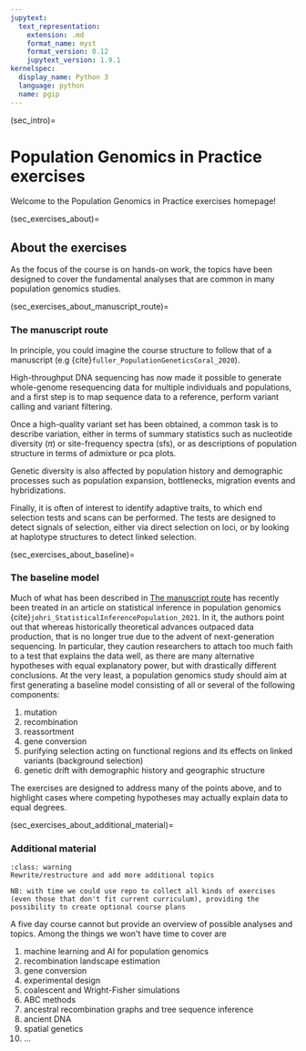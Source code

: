 ```yaml
---
jupytext:
  text_representation:
    extension: .md
    format_name: myst
    format_version: 0.12
    jupytext_version: 1.9.1
kernelspec:
  display_name: Python 3
  language: python
  name: pgip
---
```


(sec_intro)=

# Population Genomics in Practice exercises

Welcome to the Population Genomics in Practice exercises homepage!

(sec_exercises_about)=

## About the exercises

As the focus of the course is on hands-on work, the topics have been
designed to cover the fundamental analyses that are common in many
population genomics studies. 

(sec_exercises_about_manuscript_route)=

### The manuscript route

In principle, you could imagine the course structure to follow that of
a manuscript (e.g {cite}`fuller_PopulationGeneticsCoral_2020`).

High-throughput DNA sequencing has now made it possible to generate
whole-genome resequencing data for multiple individuals and
populations, and a first step is to map sequence data to a reference,
perform variant calling and variant filtering.

Once a high-quality variant set has been obtained, a common task is to
describe variation, either in terms of summary statistics such as
nucleotide diversity ($\pi$) or site-frequency spectra (sfs), or as
descriptions of population structure in terms of admixture or pca
plots.

Genetic diversity is also affected by population history and
demographic processes such as population expansion, bottlenecks,
migration events and hybridizations.

Finally, it is often of interest to identify adaptive traits, to which
end selection tests and scans can be performed. The tests are designed
to detect signals of selection, either via direct selection on loci,
or by looking at haplotype structures to detect linked selection.

(sec_exercises_about_baseline)=

### The baseline model

Much of what has been described in [The manuscript
route](sec_exercises_about_manuscript_route) has recently been treated
in an article on statistical inference in population genomics
{cite}`johri_StatisticalInferencePopulation_2021`. In it, the authors
point out that whereas historically theoretical advances outpaced data
production, that is no longer true due to the advent of
next-generation sequencing. In particular, they caution researchers to
attach too much faith to a test that explains the data well, as there
are many alternative hypotheses with equal explanatory power, but with
drastically different conclusions. At the very least, a population
genomics study should aim at first generating a baseline model
consisting of all or several of the following components:

1. mutation
2. recombination
3. reassortment
4. gene conversion
5. purifying selection acting on functional regions and its effects on
   linked variants (background selection)
6. genetic drift with demographic history and geographic structure

The exercises are designed to address many of the points above, and to
highlight cases where competing hypotheses may actually explain data
to equal degrees.

(sec_exercises_about_additional_material)=

### Additional material

```{admonition} FIXME
:class: warning
Rewrite/restructure and add more additional topics
```


```{note}
NB: with time we could use repo to collect all kinds of exercises
(even those that don't fit current curriculum), providing the
possibility to create optional course plans
``` 

A five day course cannot but provide an overview of possible analyses
and topics. Among the things we won't have time to cover are

1. machine learning and AI for population genomics
2. recombination landscape estimation
3. gene conversion
4. experimental design
5. coalescent and Wright-Fisher simulations
6. ABC methods
7. ancestral recombination graphs and tree sequence inference
8. ancient DNA
9. spatial genetics
10. ...


